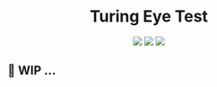 <div align="center">
  <h1>
    Turing Eye Test
  </h1>

  [![](https://img.shields.io/badge/HomePage--orange.svg?logo=homepage&logoColor=orange)](FIXME)
  [![](https://img.shields.io/badge/Data-Benchmark-brightgreen.svg?logo=huggingface)](FIXME)
  [![](https://img.shields.io/badge/License-Apache_2.0-blue.svg?logo=github)](FIXME)

</div>


## 🚧 WIP ...
